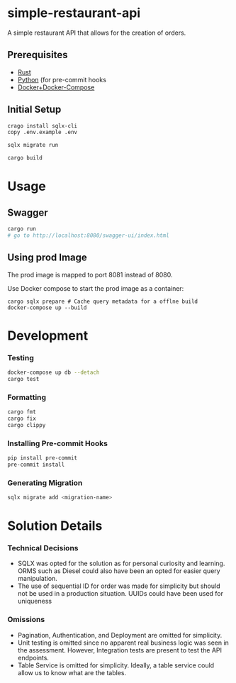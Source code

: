 simple-restaurant-api
===============
A simple restaurant API that allows for the creation of orders.

## Prerequisites
- [Rust](https://www.rust-lang.org/tools/install) 
- [Python](https://www.python.org/downloads/) (for pre-commit hooks
- [Docker+Docker-Compose](https://docs.docker.com/get-docker/) 

## Initial Setup

```bash
crago install sqlx-cli
copy .env.example .env

sqlx migrate run  

cargo build
```

# Usage

## Swagger

```bash
cargo run
# go to http://localhost:8080/swagger-ui/index.html
```

##  Using prod Image
The prod image is mapped to port 8081 instead of 8080.

Use Docker compose to start the prod image as a container:

```
cargo sqlx prepare # Cache query metadata for a offlne build
docker-compose up --build
```

# Development

### Testing

```bash
docker-compose up db --detach
cargo test
```

### Formatting

```bash
cargo fmt
cargo fix
cargo clippy
```

###  Installing Pre-commit Hooks

```bash
pip install pre-commit
pre-commit install
```

### Generating Migration

```bash
sqlx migrate add <migration-name>
```

# Solution Details

### Technical Decisions
- SQLX was opted for the solution as for personal curiosity and learning. ORMS such as
  Diesel could also have been an opted for easier query manipulation.
- The use of sequential ID for order  was made for simplicity but should not be used in a production situation.
  UUIDs could have been used  for uniqueness

### Omissions
- Pagination, Authentication,  and Deployment are omitted for simplicity.
- Unit testing is omitted since no apparent real business logic was seen in the assessment.
  However, Integration tests are present to test the API endpoints.
- Table Service is omitted for simplicity. Ideally, a table service could allow us to know what are the tables.





